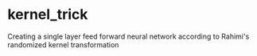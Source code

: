 # kernel_trick
Creating a single layer feed forward neural network according to Rahimi's randomized kernel transformation
